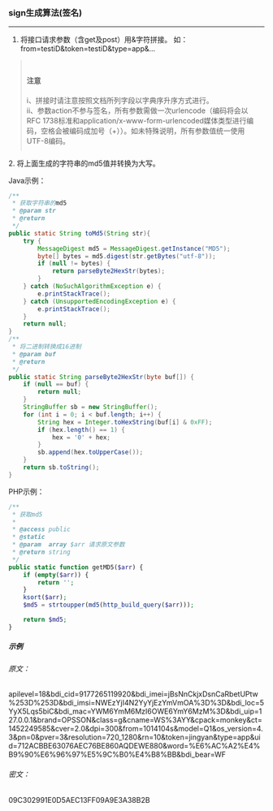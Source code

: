 ### sign生成算法(签名) ###
------------
1.	将接口请求参数（含get及post）用&字符拼接。
如：from=testiD&token=testiD&type=app&...
<blockquote class="bs-callout bs-callout-warning" style="padding:10px"><h4>注意</h4>i、拼接时请注意按照文档所列字段以字典序升序方式进行。<br/>ii、参数action不参与签名，所有参数需做一次urlencode（编码将会以 RFC 1738标准和application/x-www-form-urlencoded媒体类型进行编码，空格会被编码成加号（+））。如未特殊说明，所有参数值统一使用UTF-8编码。</blockquote>
2.	将上面生成的字符串的md5值并转换为大写。

Java示例：

```java
/**
 * 获取字符串的md5
 * @param str
 * @return
 */
public static String toMd5(String str){  
    try {  
        MessageDigest md5 = MessageDigest.getInstance("MD5");  
        byte[] bytes = md5.digest(str.getBytes("utf-8"));
        if (null != bytes) {
            return parseByte2HexStr(bytes);
        }
    } catch (NoSuchAlgorithmException e) {  
        e.printStackTrace();  
    } catch (UnsupportedEncodingException e) {
        e.printStackTrace();
    }
    return null;
}
/**
 * 将二进制转换成16进制 
 * @param buf 
 * @return 
 */  
public static String parseByte2HexStr(byte buf[]) {  
    if (null == buf) {
        return null;
    }
    StringBuffer sb = new StringBuffer();  
    for (int i = 0; i < buf.length; i++) {  
        String hex = Integer.toHexString(buf[i] & 0xFF);  
        if (hex.length() == 1) {  
            hex = '0' + hex;  
        }  
        sb.append(hex.toUpperCase());  
    }  
    return sb.toString();  
}
```

PHP示例：

```php
/**
 * 获取md5
 *
 * @access public
 * @static
 * @param  array $arr 请求原文参数
 * @return string
 */
public static function getMD5($arr) {
    if (empty($arr)) {
        return '';
    }
    ksort($arr);
    $md5 = strtoupper(md5(http_build_query($arr)));

    return $md5;
}
```

##### 示例 #####
###### 原文：
apilevel=18&bdi_cid=9177265119920&bdi_imei=jBsNnCkjxDsnCaRbetUPtw%253D%253D&bdi_imsi=NWEzYjI4N2YyYjEzYmVmOA%3D%3D&bdi_loc=5YyX5Lqs5biC&bdi_mac=YWM6YmM6MzI6OWE6YmY6MzM%3D&bdi_uip=127.0.0.1&brand=OPSSON&class=g&cname=WS%3AYY&cpack=monkey&ct=1452249585&cver=2.0&dpi=300&from=1014104s&model=Q1&os_version=4.3&pn=0&pver=3&resolution=720_1280&rn=10&token=jingyan&type=app&uid=712ACBBE63076AEC76BE860AQDEWE880&word=%E6%AC%A2%E4%B9%90%E6%96%97%E5%9C%B0%E4%B8%BB&bdi_bear=WF

###### 密文：
09C302991E0D5AEC13FF09A9E3A38B2B
